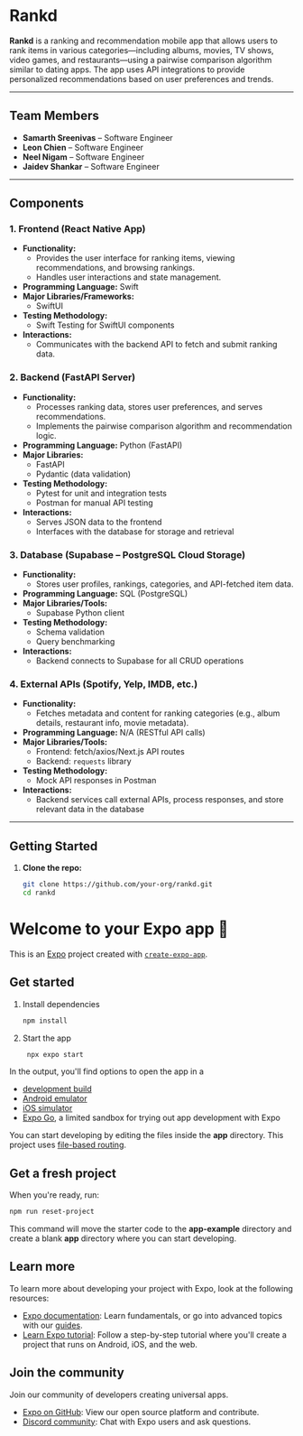 # Rankd

**Rankd** is a ranking and recommendation mobile app that allows users to rank items in various categories—including albums, movies, TV shows, video games, and restaurants—using a pairwise comparison algorithm similar to dating apps. The app uses API integrations to provide personalized recommendations based on user preferences and trends.

---

## Team Members

- **Samarth Sreenivas** – Software Engineer  
- **Leon Chien** – Software Engineer  
- **Neel Nigam** – Software Engineer  
- **Jaidev Shankar** – Software Engineer  

---

## Components

### 1. Frontend (React Native App)
- **Functionality:**  
  - Provides the user interface for ranking items, viewing recommendations, and browsing rankings.  
  - Handles user interactions and state management.  
- **Programming Language:** Swift  
- **Major Libraries/Frameworks:**  
  - SwiftUI  
- **Testing Methodology:**  
  - Swift Testing for SwiftUI components  
- **Interactions:**  
  - Communicates with the backend API to fetch and submit ranking data.

### 2. Backend (FastAPI Server)
- **Functionality:**  
  - Processes ranking data, stores user preferences, and serves recommendations.  
  - Implements the pairwise comparison algorithm and recommendation logic.  
- **Programming Language:** Python (FastAPI)  
- **Major Libraries:**  
  - FastAPI  
  - Pydantic (data validation)  
- **Testing Methodology:**  
  - Pytest for unit and integration tests  
  - Postman for manual API testing  
- **Interactions:**  
  - Serves JSON data to the frontend  
  - Interfaces with the database for storage and retrieval

### 3. Database (Supabase – PostgreSQL Cloud Storage)
- **Functionality:**  
  - Stores user profiles, rankings, categories, and API-fetched item data.  
- **Programming Language:** SQL (PostgreSQL)  
- **Major Libraries/Tools:**  
  - Supabase Python client  
- **Testing Methodology:**  
  - Schema validation  
  - Query benchmarking  
- **Interactions:**  
  - Backend connects to Supabase for all CRUD operations

### 4. External APIs (Spotify, Yelp, IMDB, etc.)
- **Functionality:**  
  - Fetches metadata and content for ranking categories (e.g., album details, restaurant info, movie metadata).  
- **Programming Language:** N/A (RESTful API calls)  
- **Major Libraries/Tools:**  
  - Frontend: fetch/axios/Next.js API routes  
  - Backend: `requests` library  
- **Testing Methodology:**  
  - Mock API responses in Postman  
- **Interactions:**  
  - Backend services call external APIs, process responses, and store relevant data in the database

---

## Getting Started

1. **Clone the repo:**  
   ```bash
   git clone https://github.com/your-org/rankd.git
   cd rankd


# Welcome to your Expo app 👋

This is an [Expo](https://expo.dev) project created with [`create-expo-app`](https://www.npmjs.com/package/create-expo-app).

## Get started

1. Install dependencies

   ```bash
   npm install
   ```

2. Start the app

   ```bash
    npx expo start
   ```

In the output, you'll find options to open the app in a

- [development build](https://docs.expo.dev/develop/development-builds/introduction/)
- [Android emulator](https://docs.expo.dev/workflow/android-studio-emulator/)
- [iOS simulator](https://docs.expo.dev/workflow/ios-simulator/)
- [Expo Go](https://expo.dev/go), a limited sandbox for trying out app development with Expo

You can start developing by editing the files inside the **app** directory. This project uses [file-based routing](https://docs.expo.dev/router/introduction).

## Get a fresh project

When you're ready, run:

```bash
npm run reset-project
```

This command will move the starter code to the **app-example** directory and create a blank **app** directory where you can start developing.

## Learn more

To learn more about developing your project with Expo, look at the following resources:

- [Expo documentation](https://docs.expo.dev/): Learn fundamentals, or go into advanced topics with our [guides](https://docs.expo.dev/guides).
- [Learn Expo tutorial](https://docs.expo.dev/tutorial/introduction/): Follow a step-by-step tutorial where you'll create a project that runs on Android, iOS, and the web.

## Join the community

Join our community of developers creating universal apps.

- [Expo on GitHub](https://github.com/expo/expo): View our open source platform and contribute.
- [Discord community](https://chat.expo.dev): Chat with Expo users and ask questions.
